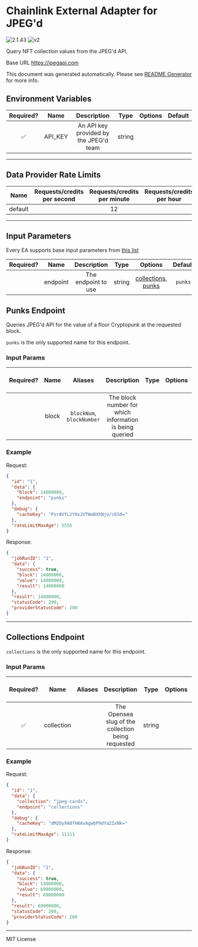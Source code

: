 # Chainlink External Adapter for JPEG'd

![2.1.43](https://img.shields.io/github/package-json/v/smartcontractkit/external-adapters-js?filename=packages/sources/jpegd/package.json) ![v2](https://img.shields.io/badge/framework%20version-v2-blueviolet)

Query NFT collection values from the JPEG'd API.

Base URL https://jpegapi.com

This document was generated automatically. Please see [README Generator](../../scripts#readme-generator) for more info.

## Environment Variables

| Required? |  Name   |              Description               |  Type  | Options | Default |
| :-------: | :-----: | :------------------------------------: | :----: | :-----: | :-----: |
|    ✅     | API_KEY | An API key provided by the JPEG'd team | string |         |         |

---

## Data Provider Rate Limits

|  Name   | Requests/credits per second | Requests/credits per minute | Requests/credits per hour | Note |
| :-----: | :-------------------------: | :-------------------------: | :-----------------------: | :--: |
| default |                             |             12              |                           |      |

---

## Input Parameters

Every EA supports base input parameters from [this list](../../core/bootstrap#base-input-parameters)

| Required? |   Name   |     Description     |  Type  |                            Options                             | Default |
| :-------: | :------: | :-----------------: | :----: | :------------------------------------------------------------: | :-----: |
|           | endpoint | The endpoint to use | string | [collections](#collections-endpoint), [punks](#punks-endpoint) | `punks` |

## Punks Endpoint

Queries JPEG'd API for the value of a floor Cryptopunk at the requested block.

`punks` is the only supported name for this endpoint.

### Input Params

| Required? | Name  |          Aliases          |                       Description                       | Type | Options | Default  | Depends On | Not Valid With |
| :-------: | :---: | :-----------------------: | :-----------------------------------------------------: | :--: | :-----: | :------: | :--------: | :------------: |
|           | block | `blockNum`, `blockNumber` | The block number for which information is being queried |      |         | `latest` |            |                |

### Example

Request:

```json
{
  "id": "1",
  "data": {
    "block": 14000000,
    "endpoint": "punks"
  },
  "debug": {
    "cacheKey": "PvrAVfL2Y0xJVTWwBXhNjo/cES0="
  },
  "rateLimitMaxAge": 5555
}
```

Response:

```json
{
  "jobRunID": "1",
  "data": {
    "success": true,
    "block": 14000000,
    "value": 14000000,
    "result": 14000000
  },
  "result": 14000000,
  "statusCode": 200,
  "providerStatusCode": 200
}
```

---

## Collections Endpoint

`collections` is the only supported name for this endpoint.

### Input Params

| Required? |    Name    | Aliases |                    Description                     |  Type  | Options | Default | Depends On | Not Valid With |
| :-------: | :--------: | :-----: | :------------------------------------------------: | :----: | :-----: | :-----: | :--------: | :------------: |
|    ✅     | collection |         | The Opensea slug of the collection being requested | string |         |         |            |                |

### Example

Request:

```json
{
  "id": "1",
  "data": {
    "collection": "jpeg-cards",
    "endpoint": "collections"
  },
  "debug": {
    "cacheKey": "dM2Oy9A0fH8AvAgwbP9dYa2IxNk="
  },
  "rateLimitMaxAge": 11111
}
```

Response:

```json
{
  "jobRunID": "1",
  "data": {
    "success": true,
    "block": 14000000,
    "value": 69000000,
    "result": 69000000
  },
  "result": 69000000,
  "statusCode": 200,
  "providerStatusCode": 200
}
```

---

MIT License
